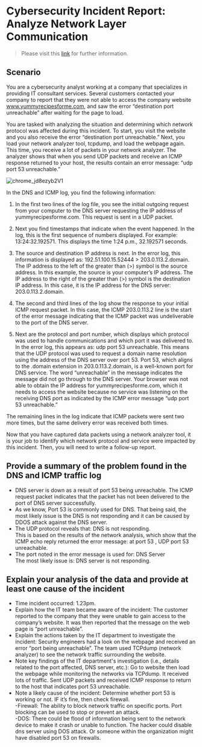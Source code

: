 # Cybersecurity Incident Report: Analyze Network Layer Communication
> Please visit this [link](https://www.coursera.org/learn/networks-and-network-security?specialization=google-cybersecurity) for further information.

## Scenario

You are a cybersecurity analyst working at a company that specializes in providing IT consultant services. Several customers contacted your company to report that they were not able to access the company website www.yummyrecipesforme.com, and saw the error “destination port unreachable” after waiting for the page to load. 

You are tasked with analyzing the situation and determining which network protocol was affected during this incident. To start, you visit the website and you also receive the error “destination port unreachable.” Next, you load your network analyzer tool, tcpdump, and load the webpage again. This time, you receive a lot of packets in your network analyzer. The analyzer shows that when you send UDP packets and receive an ICMP response returned to your host, the results contain an error message: “udp port 53 unreachable.” 

![chrome_jd8ezyb2V1](https://github.com/Kwangsa19/Ketmanto-Cybersecurity-Portfolio/assets/135963482/7e41f4c7-d22c-4c64-8fb9-b73c85397403)

In the DNS and ICMP log, you find the following information:

1. In the first two lines of the log file, you see the initial outgoing request from your computer to the DNS server requesting the IP address of yummyrecipesforme.com. This request is sent in a UDP packet.

2. Next you find timestamps that indicate when the event happened. In the log, this is the first sequence of numbers displayed. For example: 13:24:32.192571. This displays the time 1:24 p.m., 32.192571 seconds.

3. The source and destination IP address is next. In the error log, this information is displayed as: 192.51.100.15.52444 > 203.0.113.2.domain. The IP address to the left of the greater than (>) symbol is the source address. In this example, the source is your computer’s IP address. The IP address to the right of the greater than (>) symbol is the destination IP address. In this case, it is the IP address for the DNS server: 203.0.113.2.domain.

4. The second and third lines of the log show the response to your initial ICMP request packet. In this case, the ICMP 203.0.113.2 line is the start of the error message indicating that the ICMP packet was undeliverable to the port of the DNS server.

5. Next are the protocol and port number, which displays which protocol was used to handle communications and which port it was delivered to. In the error log, this appears as: udp port 53 unreachable. This means that the UDP protocol was used to request a domain name resolution using the address of the DNS server over port 53. Port 53, which aligns to the .domain extension in 203.0.113.2.domain, is a well-known port for DNS service. The word “unreachable” in the message indicates the message did not go through to the DNS server. Your browser was not able to obtain the IP address for yummyrecipesforme.com, which it needs to access the website because no service was listening on the receiving DNS port as indicated by the ICMP error message “udp port 53 unreachable.”

The remaining lines in the log indicate that ICMP packets were sent two more times, but the same delivery error was received both times. 

Now that you have captured data packets using a network analyzer tool, it is your job to identify which network protocol and service were impacted by this incident. Then, you will need to write a follow-up report. 

## Provide a summary of the problem found in the DNS and ICMP traffic log 

* DNS server is down as a result of port 53 being unreachable. The ICMP request packet indicates that the packet has not been delivered to the port of DNS server successfully. <br>
* As we know, Port 53 is commonly used for DNS. That being said, the most likely issue is the DNS is not responding and it can be caused by DDOS attack against the DNS server. <br>
* The UDP protocol reveals that:  DNS is not responding. <br> 
This is based on the results of the network analysis, which show that the ICMP echo reply returned the error message: at port 53 , UDP port 53 unreachable.
* The port noted in the error message is used for: DNS Server <br>
The most likely issue is: DNS server is not responding. 

## Explain your analysis of the data and provide at least one cause of the incident

* Time incident occurred: 1.23pm. <br>
* Explain how the IT team became aware of the incident: The customer reported to the company that they were unable to gain access to the company’s website. It was then reported that the message on the web page is “port unreachable”. <br>
* Explain the actions taken by the IT department to investigate the incident:
Security engineers had a look on the webpage and received an error “port being unreachable”. The team used TCPdump (network analyzer) to see the network traffic surrounding the website. <br>
* Note key findings of the IT department's investigation (i.e., details related to the port affected, DNS server, etc.): 
Go to website then load the webpage while monitoring the networks via TCPdump. It received lots of traffic. Sent UDP packets and received ICMP response to return to the host that indicates port 53 unreachable. <br>
* Note a likely cause of the incident:
Determine whether port 53 is working or not. IF it’s fine, then check firewall. <br>
-Firewall: The ability to block network traffic on specific ports. Port blocking can be used to stop or prevent an attack. <br>
-DOS: There could be flood of information being sent to the network device to make it crash or unable to function. The hacker could disable dns server using DOS attack. Or someone within the organization might have disabled port 53 on firewalls. <br>
